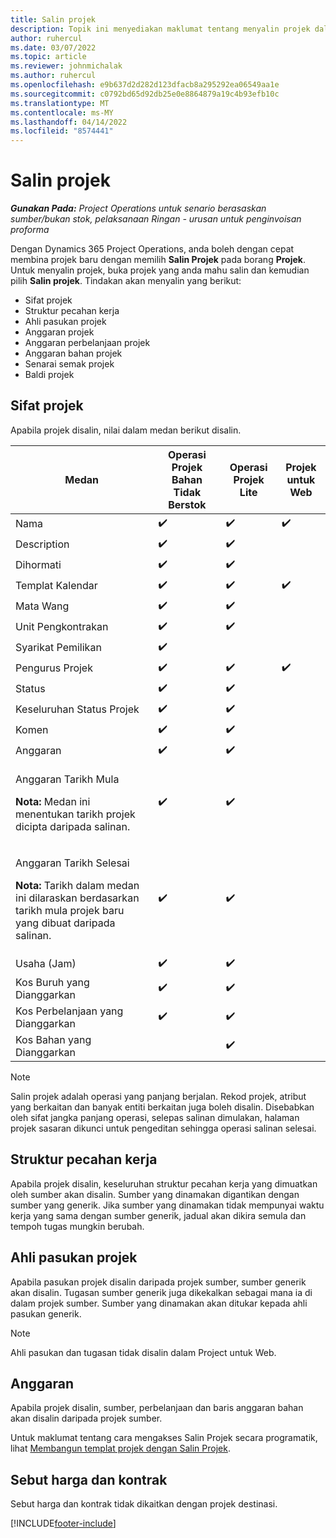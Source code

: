 ```yaml
---
title: Salin projek
description: Topik ini menyediakan maklumat tentang menyalin projek dalam Dynamics 365 Project Operations.
author: ruhercul
ms.date: 03/07/2022
ms.topic: article
ms.reviewer: johnmichalak
ms.author: ruhercul
ms.openlocfilehash: e9b637d2d282d123dfacb8a295292ea06549aa1e
ms.sourcegitcommit: c0792bd65d92db25e0e8864879a19c4b93efb10c
ms.translationtype: MT
ms.contentlocale: ms-MY
ms.lasthandoff: 04/14/2022
ms.locfileid: "8574441"
---
```

# <a name="copy-a-project"></a>Salin projek

_**Gunakan Pada:** Project Operations untuk senario berasaskan sumber/bukan stok, pelaksanaan Ringan - urusan untuk penginvoisan proforma_

Dengan Dynamics 365 Project Operations, anda boleh dengan cepat membina projek baru dengan memilih **Salin Projek** pada borang **Projek**. Untuk menyalin projek, buka projek yang anda mahu salin dan kemudian pilih **Salin projek**. Tindakan akan menyalin yang berikut:

- Sifat projek 
- Struktur pecahan kerja
- Ahli pasukan projek
- Anggaran projek
- Anggaran perbelanjaan projek
- Anggaran bahan projek
- Senarai semak projek
- Baldi projek

## <a name="project-properties"></a>Sifat projek

Apabila projek disalin, nilai dalam medan berikut disalin.

| Medan | Operasi Projek Bahan Tidak Berstok | Operasi Projek Lite | Projek untuk Web |
|-------|------------------------------------------|-------------------------|---------------------|
| Nama | :heavy_check_mark: | :heavy_check_mark: | :heavy_check_mark: |
| Description | :heavy_check_mark: | :heavy_check_mark: | |
| Dihormati | :heavy_check_mark: | :heavy_check_mark: | |
| Templat Kalendar | :heavy_check_mark: | :heavy_check_mark: | :heavy_check_mark: |
| Mata Wang | :heavy_check_mark: | :heavy_check_mark: | |
| Unit Pengkontrakan | :heavy_check_mark: | :heavy_check_mark: | |
| Syarikat Pemilikan | :heavy_check_mark: | | |
| Pengurus Projek | :heavy_check_mark: | :heavy_check_mark: | :heavy_check_mark: |
| Status | :heavy_check_mark: | :heavy_check_mark: | |
| Keseluruhan Status Projek | :heavy_check_mark: | :heavy_check_mark: | |
| Komen | :heavy_check_mark: | :heavy_check_mark: | |
| Anggaran | :heavy_check_mark: | :heavy_check_mark: | |
| <p>Anggaran Tarikh Mula</p><p><strong>Nota:</strong> Medan ini menentukan tarikh projek dicipta daripada salinan. | :heavy_check_mark: | :heavy_check_mark: | |
| <p>Anggaran Tarikh Selesai</p><p><strong>Nota:</strong> Tarikh dalam medan ini dilaraskan berdasarkan tarikh mula projek baru yang dibuat daripada salinan.</p> | :heavy_check_mark: | :heavy_check_mark: | |
| Usaha (Jam) | :heavy_check_mark: | :heavy_check_mark: | |
| Kos Buruh yang Dianggarkan | :heavy_check_mark: | :heavy_check_mark: | |
| Kos Perbelanjaan yang Dianggarkan | :heavy_check_mark: | :heavy_check_mark: | |
| Kos Bahan yang Dianggarkan | | :heavy_check_mark: | |

> [!NOTE]
> Salin projek adalah operasi yang panjang berjalan. Rekod projek, atribut yang berkaitan dan banyak entiti berkaitan juga boleh disalin. Disebabkan oleh sifat jangka panjang operasi, selepas salinan dimulakan, halaman projek sasaran dikunci untuk pengeditan sehingga operasi salinan selesai.

## <a name="work-breakdown-structure"></a>Struktur pecahan kerja

Apabila projek disalin, keseluruhan struktur pecahan kerja yang dimuatkan oleh sumber akan disalin. Sumber yang dinamakan digantikan dengan sumber yang generik. Jika sumber yang dinamakan tidak mempunyai waktu kerja yang sama dengan sumber generik, jadual akan dikira semula dan tempoh tugas mungkin berubah.

## <a name="project-team-members"></a>Ahli pasukan projek

Apabila pasukan projek disalin daripada projek sumber, sumber generik akan disalin. Tugasan sumber generik juga dikekalkan sebagai mana ia di dalam projek sumber. Sumber yang dinamakan akan ditukar kepada ahli pasukan generik.

> [!NOTE]
> Ahli pasukan dan tugasan tidak disalin dalam Project untuk Web.

## <a name="estimates"></a>Anggaran

Apabila projek disalin, sumber, perbelanjaan dan baris anggaran bahan akan disalin daripada projek sumber. 

Untuk maklumat tentang cara mengakses Salin Projek secara programatik, lihat [Membangun templat projek dengan Salin Projek](dev-copy-project.md).

## <a name="quotes-and-contracts"></a>Sebut harga dan kontrak

Sebut harga dan kontrak tidak dikaitkan dengan projek destinasi.

[!INCLUDE[footer-include](../includes/footer-banner.md)]
